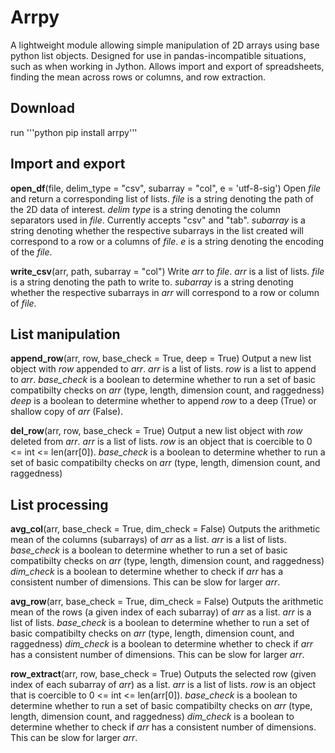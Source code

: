 # Arrpy #
	
A lightweight module allowing simple manipulation of 2D arrays using base python list objects. Designed for use in pandas-incompatible situations, such as when working in Jython. Allows import and export of spreadsheets, finding the mean across rows or columns, and row extraction.

## Download ##
run '''python pip install arrpy'''

## Import and export ##
	
**open_df**(file, delim_type = "csv", subarray = "col", e = 'utf-8-sig')
Open *file* and return a corresponding list of lists.
*file* is a string denoting the path of the 2D data of interest.
*delim type* is a string denoting the column separators used in *file*. Currently accepts "csv" and "tab".
*subarray* is a string denoting whether the respective subarrays in the list created will correspond to a row or a columns of *file*.
*e* is a string denoting the encoding of the *file*.

**write_csv**(arr, path, subarray = "col")
Write *arr* to *file*.
*arr* is a list of lists.
*file* is a string denoting the path to write to.
*subarray* is a string denoting whether the respective subarrays in *arr* will correspond to a row or column of *file*.

## List manipulation ##

**append_row**(arr, row, base_check = True, deep = True)
Output a new list object with *row* appended to *arr*.
*arr* is a list of lists.
*row* is a list to append to *arr*.
*base_check* is a boolean to determine whether to run a set of basic compatibilty checks on *arr* (type, length, dimension count, and raggedness)
*deep* is a boolean to determine whether to append *row* to a deep (True) or shallow copy of *arr* (False).

**del_row**(arr, row, base_check = True)
Output a new list object with *row* deleted from *arr*.
*arr* is a list of lists.
*row* is an object that is coercible to 0 <= int <= len(arr[0]).
*base_check* is a boolean to determine whether to run a set of basic compatibilty checks on *arr* (type, length, dimension count, and raggedness)

## List processing ##

**avg_col**(arr, base_check = True, dim_check = False)
Outputs the arithmetic mean of the columns (subarrays) of *arr* as a list.
*arr* is a list of lists.
*base_check* is a boolean to determine whether to run a set of basic compatibilty checks on *arr* (type, length, dimension count, and raggedness)
*dim_check* is a boolean to determine whether to check if *arr* has a consistent number of dimensions. This can be slow for larger *arr*.

**avg_row**(arr, base_check = True, dim_check = False)
Outputs the arithmetic mean of the rows (a given index of each subarray) of *arr* as a list.
*arr* is a list of lists.
*base_check* is a boolean to determine whether to run a set of basic compatibilty checks on *arr* (type, length, dimension count, and raggedness)
*dim_check* is a boolean to determine whether to check if *arr* has a consistent number of dimensions. This can be slow for larger *arr*.

**row_extract**(arr, row, base_check = True)
Outputs the selected row (given index of each subarray of *arr*) as a list.
*arr* is a list of lists.
*row* is an object that is coercible to 0 <= int <= len(arr[0]).
*base_check* is a boolean to determine whether to run a set of basic compatibilty checks on *arr* (type, length, dimension count, and raggedness)
*dim_check* is a boolean to determine whether to check if *arr* has a consistent number of dimensions. This can be slow for larger *arr*.

